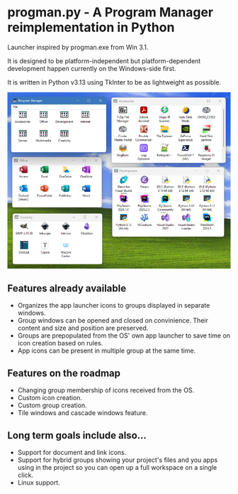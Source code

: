 # progman.py - A Program Manager reimplementation in Python

Launcher inspired by progman.exe from Win 3.1.

It is designed to be platform-independent but platform-dependent development happen currently on the Windows-side first.

It is written in Python v3.13 using TkInter to be as lightweight as possible.

![screenshot.png](docs%2Fscreenshot.png)

## Features already available

* Organizes the app launcher icons to groups displayed in separate windows.
* Group windows can be opened and closed on convinience. Their content and size and position are preserved.
* Groups are prepopulated from the OS' own app launcher to save time on icon creation based on rules.
* App icons can be present in multiple group at the same time.

## Features on the roadmap

* Changing group membership of icons received from the OS.
* Custom icon creation.
* Custom group creation.
* Tile windows and cascade windows feature.

## Long term goals include also...

* Support for document and link icons.
* Support for hybrid groups showing your project's files and you apps using in the project so you can open up a full workspace on a single click.
* Linux support.
